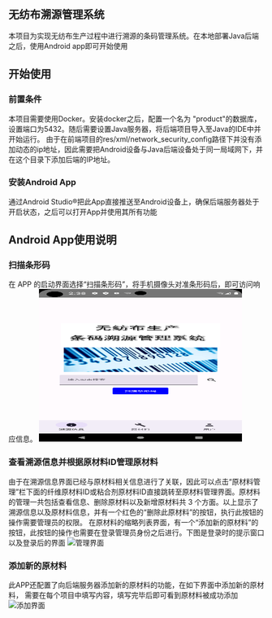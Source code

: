 ## 无纺布溯源管理系统
本项目为实现无纺布生产过程中进行溯源的条码管理系统。在本地部署Java后端之后，使用Android app即可开始使用
## 开始使用
### 前置条件
本项目需要使用Docker。安装docker之后，配置一个名为 "product"的数据库，设置端口为5432。随后需要设置Java服务器，将后端项目导入至Java的IDE中并开始运行。
由于在前端项目的res/xml/network_security_config路径下并没有添加动态的ip地址，因此需要把Android设备与Java后端设备处于同一局域网下，并在这个目录下添加后端的IP地址。
### 安装Android App
通过Android Studio®把此App直接推送至Android设备上，确保后端服务器处于开启状态，之后可以打开App并使用其所有功能
## Android App使用说明
### 扫描条形码
在 APP 的启动界面选择“扫描条形码”，将手机摄像头对准条形码后，即可访问响应信息。
<img src="https://github.com/yangyang03-dev/nonwoven-production-traceability-management-system/blob/main/assets/camera.png" alt="扫码界面" width="400" height="300">
### 查看溯源信息并根据原材料ID管理原材料
由于在溯源信息界面已经与原材料相关信息进行了关联，因此可以点击“原材料管理”栏下面的纤维原材料ID或粘合剂原材料ID直接跳转至原材料管理界面。原材料的管理一共包括查看信息、删除原材料以及新增原材料共 3 个方面。以上显示了溯源信息以及原材料信息，并有一个红色的“删除此原材料”的按钮，执行此按钮的操作需要管理员的权限。 
在原材料的缩略列表界面，有一个“添加新的原材料”的按钮，此按钮的操作也需要在登录管理员身份之后进行。下图是登录时的提示窗口以及登录后的界面
<img src="https://github.com/yangyang03-dev/nonwoven-production-traceability-management-system/blob/main/assets/tracability.png" alt="管理界面" width="400" height="300">
### 添加新的原材料
此APP还配置了向后端服务器添加新的原材料的功能，在如下界面中添加新的原材料，
需要在每个项目中填写内容，填写完毕后即可看到原材料被成功添加 
<img src="https://github.com/yangyang03-dev/nonwoven-production-traceability-management-system/blob/main/assets/create.png" alt="添加界面" width="400" height="300">
